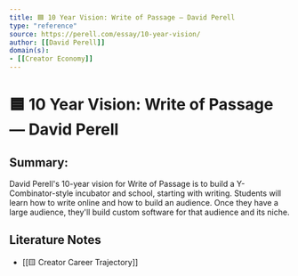```yaml
---
title: 🟦 10 Year Vision: Write of Passage — David Perell
type: "reference"
source: https://perell.com/essay/10-year-vision/
author: [[David Perell]]
domain(s):
- [[Creator Economy]]
---
```

# 🟦 10 Year Vision: Write of Passage — David Perell

## Summary:

David Perell's 10-year vision for Write of Passage is to build a Y-Combinator-style incubator and school, starting with writing. Students will learn how to write online and how to build an audience. Once they have a large audience, they'll build custom software for that audience and its niche.

## Literature Notes

- [[🟨 Creator Career Trajectory]]
